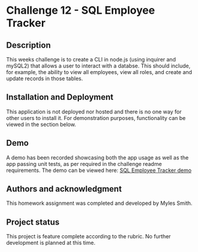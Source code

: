 # Challenge 12 - SQL Employee Tracker

## Description

This weeks challenge is to create a CLI in node.js (using inquirer and mySQL2) that allows a user to interact with a databse. This should include, for example, the ability to view all employees, view all roles, and create and update records in those tables.

## Installation and Deployment

This application is not deployed nor hosted and there is no one way for other users to install it. For demonstration purposes, functionality can be viewed in the section below.

## Demo

A demo has been recorded showcasing both the app usage as well as the app passing unit tests, as per required in the challenge readme requirements.
The demo can be viewed here: [SQL Employee Tracker demo](https://watch.screencastify.com/v/1satT6t6o7qRrUnLUlm4)

## Authors and acknowledgment

This homework assignment was completed and developed by Myles Smith.

## Project status

This project is feature complete according to the rubric. No further development is planned at this time.
